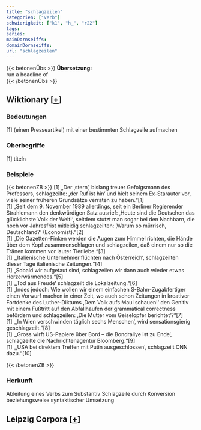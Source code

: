 ```yaml
---
title: "schlagzeilen"
kategorien: ["Verb"]
schwierigkeit: ["k1", "h_", "r22"]
tags:
series:
mainDornseiffs:
domainDornseiffs:
url: "schlagzeilen"
---
```


{{< betonenÜbs >}}
**Übersetzung:**  
run a headline of  
{{< /betonenÜbs >}}

## Wiktionary [[+](https://de.wiktionary.org/wiki/schlagzeilen)]

### Bedeutungen
[1] (einen Presseartikel) mit einer bestimmten Schlagzeile aufmachen  

### Oberbegriffe
[1] titeln  

### Beispiele
{{< betonenZB >}}
[1] „Der ‚stern‘, bislang treuer Gefolgsmann des Professors, schlagzeilte: ‚der Ruf ist hin‘ und hielt seinem Ex-Starautor vor, viele seiner früheren Grundsätze verraten zu haben.“[1]  
[1] „Seit dem 9. November 1989 allerdings, seit ein Berliner Regierender Strahlemann den denkwürdigen Satz ausrief: ‚Heute sind die Deutschen das glücklichste Volk der Welt!‘, seitdem stutzt man sogar bei den Nachbarn, die noch vor Jahresfrist mitleidig schlagzeilten: ‚Warum so mürrisch, Deutschland?‘ (Economist).“[2]  
[1] „Die Gazetten-Finken werden die Augen zum Himmel richten, die Hände über dem Kopf zusammenschlagen und schlagzeilen, daß einem nur so die Tränen kommen vor lauter Tierliebe.“[3]  
[1] „‚Italienische Unternehmer flüchten nach Österreich‘, schlagzeilten dieser Tage italienische Zeitungen.“[4]  
[1] „Sobald wir aufgetaut sind, schlagzeilen wir dann auch wieder etwas Herzerwärmendes.“[5]  
[1] „‚Tod aus Freude‘ schlagzeilt die Lokalzeitung.“[6]  
[1] „Indes jedoch: Wie wollen wir einem einfachen S-Bahn-Zugabfertiger einen Vorwurf machen in einer Zeit, wo auch schon Zeitungen in kreativer Fortdenke des Luther-Diktums ‚Dem Volk aufs Maul schauen!‘ den Genitiv mit einem Fußtritt auf den Abfallhaufen der grammatical correctness befördern und schlagzeilen: ‚Die Mutter vom Geiselopfer berichtet‘?“[7]  
[1] „‚In Wien verschwinden täglich sechs Menschen‘, wird sensationsgierig geschlagzeilt.“[8]  
[1] „‚Gross wirft US-Papiere über Bord – die Bondrallye ist zu Ende‘, schlagzeilte die Nachrichtenagentur Bloomberg.“[9]  
[1] „‚USA bei direktem Treffen mit Putin ausgeschlossen‘, schlagzeilt CNN dazu.“[10]  

{{< /betonenZB >}}
### Herkunft
Ableitung eines Verbs zum Substantiv Schlagzeile durch Konversion beziehungsweise syntaktischer Umsetzung  


## Leipzig Corpora [[+](https://corpora.uni-leipzig.de/en/res?word=schlagzeilen&corpusId=deu_newscrawl-public_2018)]

